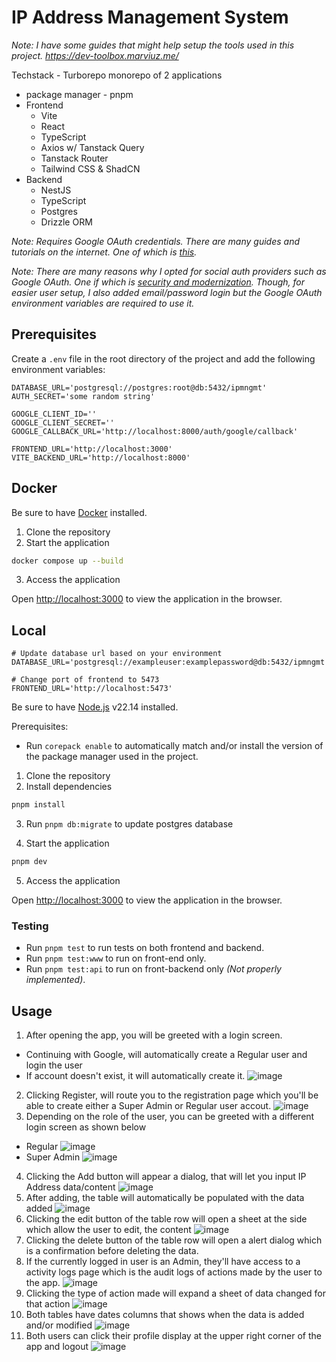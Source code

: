 # IP Address Management System

_Note: I have some guides that might help setup the tools used in this project.
https://dev-toolbox.marviuz.me/_

Techstack - Turborepo monorepo of 2 applications

- package manager - pnpm
- Frontend
  - Vite
  - React
  - TypeScript
  - Axios w/ Tanstack Query
  - Tanstack Router
  - Tailwind CSS & ShadCN
- Backend
  - NestJS
  - TypeScript
  - Postgres
  - Drizzle ORM

_Note: Requires Google OAuth credentials. There are many guides and tutorials on the internet. One of which is [this](https://www.youtube.com/watch?v=tgO_ADSvY1I)._

_Note: There are many reasons why I opted for social auth providers such as Google OAuth. One if which is [security and modernization](https://authjs.dev/getting-started/authentication/credentials).
Though, for easier user setup, I also added email/password login but the Google OAuth environment variables are required to use it._

## Prerequisites

Create a `.env` file in the root directory of the project and add the following environment variables:

```
DATABASE_URL='postgresql://postgres:root@db:5432/ipmngmt'
AUTH_SECRET='some random string'

GOOGLE_CLIENT_ID=''
GOOGLE_CLIENT_SECRET=''
GOOGLE_CALLBACK_URL='http://localhost:8000/auth/google/callback'

FRONTEND_URL='http://localhost:3000'
VITE_BACKEND_URL='http://localhost:8000'
```

## Docker

Be sure to have [Docker](https://docs.docker.com/get-docker/) installed.

1. Clone the repository
2. Start the application

```sh
docker compose up --build
```

3. Access the application

Open [http://localhost:3000](http://localhost:3000) to view the application in the browser.

## Local

```
# Update database url based on your environment
DATABASE_URL='postgresql://exampleuser:examplepassword@db:5432/ipmngmt'

# Change port of frontend to 5473
FRONTEND_URL='http://localhost:5473'
```

Be sure to have [Node.js](https://nodejs.org/en/download/) v22.14 installed.

Prerequisites:

- Run `corepack enable` to automatically match and/or install the version of the package manager used in the project.

1. Clone the repository
2. Install dependencies

```sh
pnpm install
```

3. Run `pnpm db:migrate` to update postgres database

4. Start the application

```sh
pnpm dev
```

5. Access the application

Open [http://localhost:3000](http://localhost:3000) to view the application in the browser.

### Testing

- Run `pnpm test` to run tests on both frontend and backend.
- Run `pnpm test:www` to run on front-end only.
- Run `pnpm test:api` to run on front-backend only _(Not properly implemented)_.

## Usage
1. After opening the app, you will be greeted with a login screen.
  - Continuing with Google, will automatically create a Regular user and login the user
  - If account doesn't exist, it will automatically create it.
![image](https://github.com/user-attachments/assets/5aec6d66-fa83-4aab-91a9-183bb8a25e06)
2. Clicking Register, will route you to the registration page which you'll be able to create either a Super Admin or Regular user accout.
![image](https://github.com/user-attachments/assets/3b2e1503-2ff6-4cfa-9218-f07e41b56c3a)
3. Depending on the role of the user, you can be greeted with a different login screen as shown below
  - Regular ![image](https://github.com/user-attachments/assets/7c837274-5679-4ea9-92a6-7a23321b0d94)
  - Super Admin ![image](https://github.com/user-attachments/assets/15e51575-5528-4dad-82f0-659e4e69f405)
4. Clicking the Add button will appear a dialog, that will let you input IP Address data/content ![image](https://github.com/user-attachments/assets/23ed2f90-829c-42af-88e7-b81dab6e2471)
5. After adding, the table will automatically be populated with the data added
![image](https://github.com/user-attachments/assets/ca123916-2e55-4736-aef9-00fbd1a8713f)
6. Clicking the edit button of the table row will open a sheet at the side which allow the user to edit, the content
![image](https://github.com/user-attachments/assets/e14922d9-3649-4ae6-87e9-af1841685529)
7. Clicking the delete button of the table row will open a alert dialog which is a confirmation before deleting the data.
8. If the currently logged in user is an Admin, they'll have access to a activity logs page which is the audit logs of actions made by the user to the app.
![image](https://github.com/user-attachments/assets/38ac1969-00ab-488a-8f52-373f8a32f191)
9. Clicking the type of action made will expand a sheet of data changed for that action
![image](https://github.com/user-attachments/assets/8dd4340d-e521-4002-a178-67c1ecb5d5a4)
10. Both tables have dates columns that shows when the data is added and/or modified
![image](https://github.com/user-attachments/assets/15da0e98-ff21-4878-8759-b94559367e8f)
11. Both users can click their profile display at the upper right corner of the app and logout
![image](https://github.com/user-attachments/assets/6300f5e6-7d4e-4729-918d-0e1254774233)

